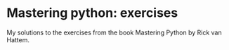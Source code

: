 # Mastering python: exercises

My solutions to the exercises from the book Mastering Python by Rick van Hattem.
